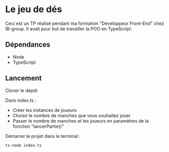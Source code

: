 # Le jeu de dés

Ceci est un TP réalisé pendant ma formation "Developpeur Front-End" chez IB-group.
Il avait pour but de travailler la POO en TypeScript.

## Dépendances

- Node
- TypeScript

## Lancement

Cloner le dépôt

Dans index.ts :

- Créer les instances de joueurs
- Choisir le nombre de manches que vous souhaitez jouer
- Passer le nombre de manches et les joueurs en paramètres de la fonction "lancerPartie()"

Démarrer le projet dans le terminal :

```
ts-node index.ts
```

